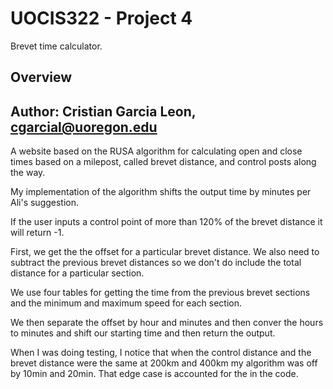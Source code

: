 # UOCIS322 - Project 4 #
Brevet time calculator.

## Overview

## Author: Cristian Garcia Leon, cgarcial@uoregon.edu ##

A website based on the RUSA algorithm for calculating open and close times
based on a milepost, called brevet distance, and control posts along the way.

My implementation of the algorithm shifts the output time by minutes per Ali's suggestion.

If the user inputs a control point of more than 120% of the brevet distance it will return -1.

First, we get the the offset for a particular brevet distance. We also need to subtract
the previous brevet distances so we don't do include the total distance for a particular section.

We use four tables for getting the time from the previous brevet sections and the minimum and maximum speed
for each section.

We then separate the offset by hour and minutes and then conver the hours to minutes and shift our starting time
and then return the output.

When I was doing testing, I notice that when the control distance and the brevet distance were the same at 200km and 400km my algorithm was off by 10min and 20min. That edge case is accounted for the in the code.



